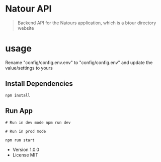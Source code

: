 # Natour API

> Backend API for the Natours application, which is a btour directory website

# usage

Rename "config/config.env.env" to "config/config.env" and update the value/settings to yours

## Install Dependencies

```
npm install
```

## Run App

```
# Run in dev mode npm run dev

# Run in prod mode

npm run start
```

- Version 1.0.0
- License MIT
